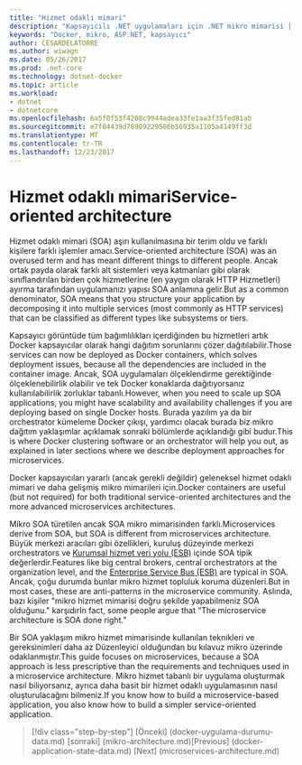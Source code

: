 ```yaml
---
title: "Hizmet odaklı mimari"
description: "Kapsayıcılı .NET uygulamaları için .NET mikro mimarisi | Hizmet odaklı mimari"
keywords: "Docker, mikro, ASP.NET, kapsayıcı"
author: CESARDELATORRE
ms.author: wiwagn
ms.date: 05/26/2017
ms.prod: .net-core
ms.technology: dotnet-docker
ms.topic: article
ms.workload:
- dotnet
- dotnetcore
ms.openlocfilehash: 6a5f0f53f4208c9944adea33fe1aa3f35fed81ab
ms.sourcegitcommit: e7f04439d78909229506b56935a1105a4149ff3d
ms.translationtype: MT
ms.contentlocale: tr-TR
ms.lasthandoff: 12/23/2017
---
```

# <a name="service-oriented-architecture"></a><span data-ttu-id="774ca-104">Hizmet odaklı mimari</span><span class="sxs-lookup"><span data-stu-id="774ca-104">Service-oriented architecture</span></span> 

<span data-ttu-id="774ca-105">Hizmet odaklı mimari (SOA) aşırı kullanılmasına bir terim oldu ve farklı kişilere farklı işlemler amacı.</span><span class="sxs-lookup"><span data-stu-id="774ca-105">Service-oriented architecture (SOA) was an overused term and has meant different things to different people.</span></span> <span data-ttu-id="774ca-106">Ancak ortak payda olarak farklı alt sistemleri veya katmanları gibi olarak sınıflandırılan birden çok hizmetlerine (en yaygın olarak HTTP Hizmetleri) ayırma tarafından uygulamanızı yapısı SOA anlamına gelir.</span><span class="sxs-lookup"><span data-stu-id="774ca-106">But as a common denominator, SOA means that you structure your application by decomposing it into multiple services (most commonly as HTTP services) that can be classified as different types like subsystems or tiers.</span></span>

<span data-ttu-id="774ca-107">Kapsayıcı görüntüde tüm bağımlılıkları içerdiğinden bu hizmetleri artık Docker kapsayıcılar olarak hangi dağıtım sorunlarını çözer dağıtılabilir.</span><span class="sxs-lookup"><span data-stu-id="774ca-107">Those services can now be deployed as Docker containers, which solves deployment issues, because all the dependencies are included in the container image.</span></span> <span data-ttu-id="774ca-108">Ancak, SOA uygulamaları ölçeklendirme gerektiğinde ölçeklenebilirlik olabilir ve tek Docker konaklarda dağıtıyorsanız kullanılabilirlik zorluklar tabanlı.</span><span class="sxs-lookup"><span data-stu-id="774ca-108">However, when you need to scale up SOA applications, you might have scalability and availability challenges if you are deploying based on single Docker hosts.</span></span> <span data-ttu-id="774ca-109">Burada yazılım ya da bir orchestrator kümeleme Docker çıkışı, yardımcı olacak burada biz mikro dağıtım yaklaşımlar açıklamak sonraki bölümlerde açıklandığı gibi budur.</span><span class="sxs-lookup"><span data-stu-id="774ca-109">This is where Docker clustering software or an orchestrator will help you out, as explained in later sections where we describe deployment approaches for microservices.</span></span>

<span data-ttu-id="774ca-110">Docker kapsayıcıları yararlı (ancak gerekli değildir) geleneksel hizmet odaklı mimari ve daha gelişmiş mikro mimarileri için.</span><span class="sxs-lookup"><span data-stu-id="774ca-110">Docker containers are useful (but not required) for both traditional service-oriented architectures and the more advanced microservices architectures.</span></span>

<span data-ttu-id="774ca-111">Mikro SOA türetilen ancak SOA mikro mimarisinden farklı.</span><span class="sxs-lookup"><span data-stu-id="774ca-111">Microservices derive from SOA, but SOA is different from microservices architecture.</span></span> <span data-ttu-id="774ca-112">Büyük merkezi aracıları gibi özellikleri, kuruluş düzeyinde merkezi orchestrators ve [Kurumsal hizmet veri yolu (ESB)](https://en.wikipedia.org/wiki/Enterprise_service_bus) içinde SOA tipik değerlerdir.</span><span class="sxs-lookup"><span data-stu-id="774ca-112">Features like big central brokers, central orchestrators at the organization level, and the [Enterprise Service Bus (ESB)](https://en.wikipedia.org/wiki/Enterprise_service_bus) are typical in SOA.</span></span> <span data-ttu-id="774ca-113">Ancak, çoğu durumda bunlar mikro hizmet topluluk koruma düzenleri.</span><span class="sxs-lookup"><span data-stu-id="774ca-113">But in most cases, these are anti-patterns in the microservice community.</span></span> <span data-ttu-id="774ca-114">Aslında, bazı kişiler "mikro hizmet mimarisi doğru şekilde yapabilmeniz SOA olduğunu." karşıdır</span><span class="sxs-lookup"><span data-stu-id="774ca-114">In fact, some people argue that “The microservice architecture is SOA done right.”</span></span>

<span data-ttu-id="774ca-115">Bir SOA yaklaşım mikro hizmet mimarisinde kullanılan teknikleri ve gereksinimleri daha az Düzenleyici olduğundan bu kılavuz mikro üzerinde odaklanmıştır.</span><span class="sxs-lookup"><span data-stu-id="774ca-115">This guide focuses on microservices, because a SOA approach is less prescriptive than the requirements and techniques used in a microservice architecture.</span></span> <span data-ttu-id="774ca-116">Mikro hizmet tabanlı bir uygulama oluşturmak nasıl biliyorsanız, ayrıca daha basit bir hizmet odaklı uygulamasının nasıl oluşturulacağını bilmeniz.</span><span class="sxs-lookup"><span data-stu-id="774ca-116">If you know how to build a microservice-based application, you also know how to build a simpler service-oriented application.</span></span>




>[!div class="step-by-step"]
<span data-ttu-id="774ca-117">[Önceki] (docker-uygulama-durumu-data.md) [sonraki] (mikro-architecture.md)</span><span class="sxs-lookup"><span data-stu-id="774ca-117">[Previous] (docker-application-state-data.md) [Next] (microservices-architecture.md)</span></span>

